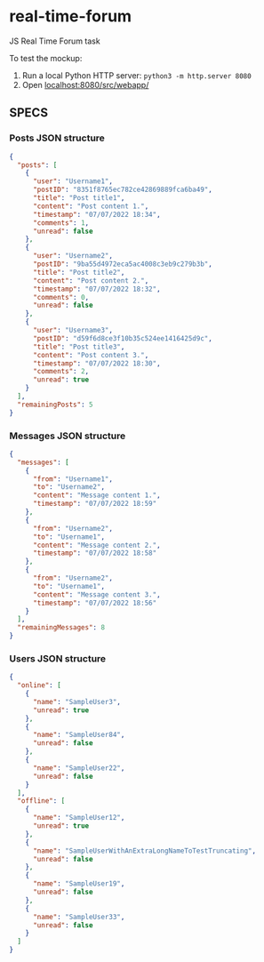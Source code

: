# real-time-forum

JS Real Time Forum task

To test the mockup:

1. Run a local Python HTTP server: `python3 -m http.server 8080`
2. Open [localhost:8080/src/webapp/](http://localhost:8080/src/webapp/)

## SPECS

### Posts JSON structure

```json
{
  "posts": [
    {
      "user": "Username1",
      "postID": "8351f8765ec782ce42869889fca6ba49",
      "title": "Post title1",
      "content": "Post content 1.",
      "timestamp": "07/07/2022 18:34",
      "comments": 1,
      "unread": false
    },
    {
      "user": "Username2",
      "postID": "9ba55d4972eca5ac4008c3eb9c279b3b",
      "title": "Post title2",
      "content": "Post content 2.",
      "timestamp": "07/07/2022 18:32",
      "comments": 0,
      "unread": false
    },
    {
      "user": "Username3",
      "postID": "d59f6d8ce3f10b35c524ee1416425d9c",
      "title": "Post title3",
      "content": "Post content 3.",
      "timestamp": "07/07/2022 18:30",
      "comments": 2,
      "unread": true
    }
  ],
  "remainingPosts": 5
}
```

### Messages JSON structure

```json
{
  "messages": [
    {
      "from": "Username1",
      "to": "Username2",
      "content": "Message content 1.",
      "timestamp": "07/07/2022 18:59"
    },
    {
      "from": "Username2",
      "to": "Username1",
      "content": "Message content 2.",
      "timestamp": "07/07/2022 18:58"
    },
    {
      "from": "Username2",
      "to": "Username1",
      "content": "Message content 3.",
      "timestamp": "07/07/2022 18:56"
    }
  ],
  "remainingMessages": 8
}
```

### Users JSON structure

```json
{
  "online": [
    {
      "name": "SampleUser3",
      "unread": true
    },
    {
      "name": "SampleUser84",
      "unread": false
    },
    {
      "name": "SampleUser22",
      "unread": false
    }
  ],
  "offline": [
    {
      "name": "SampleUser12",
      "unread": true
    },
    {
      "name": "SampleUserWithAnExtraLongNameToTestTruncating",
      "unread": false
    },
    {
      "name": "SampleUser19",
      "unread": false
    },
    {
      "name": "SampleUser33",
      "unread": false
    }
  ]
}
```
